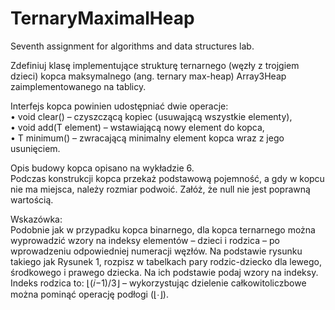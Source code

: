 # TernaryMaximalHeap
Seventh assignment for algorithms and data structures lab.

Zdefiniuj klasę implementujące strukturę ternarnego (węzły z trojgiem
dzieci) kopca maksymalnego (ang. ternary max-heap) Array3Heap<T>
zaimplementowanego na tablicy.

Interfejs kopca powinien udostępniać dwie operacje:  
• void clear() – czyszczącą kopiec (usuwającą wszystkie elementy),  
• void add(T element) – wstawiającą nowy element do kopca,  
• T minimum() – zwracającą minimalny element kopca wraz z jego
usunięciem.

Opis budowy kopca opisano na wykładzie 6.  
Podczas konstrukcji kopca przekaż podstawową pojemność,
a gdy w kopcu nie ma miejsca, należy rozmiar podwoić.
Załóż, że null nie jest poprawną wartością.

Wskazówka:  
Podobnie jak w przypadku kopca binarnego, dla kopca ternarnego można
wyprowadzić wzory na indeksy elementów – dzieci i rodzica – po
wprowadzeniu odpowiedniej numeracji węzłów. Na podstawie rysunku
takiego jak Rysunek 1, rozpisz w tabelkach pary rodzic-dziecko dla lewego,
środkowego i prawego dziecka. Na ich podstawie podaj wzory na indeksy.
Indeks rodzica to: ⌊(𝑖−1)/3⌋ – wykorzystując dzielenie całkowitoliczbowe
można pominąć operację podłogi (⌊∙⌋).
